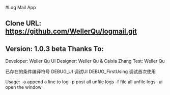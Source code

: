 #Log Mail App

Clone URL: https://github.com/WellerQu/logmail.git
-------------------------------
Version:    1.0.3 beta
Thanks To:	
-------------------------------
Developer:     Weller Qu
UI Designer:   Weller Qu & Caixia Zhang
Test:          Weller Qu

已存在的条件编译符号
DEBUG_UI			调试UI
DEBUG_FirstUsing	调试首次使用

Usage:
 -a   append a line to log
 -p   post all unfile logs
 -f   file all unfile logs
 -ui  open the window
